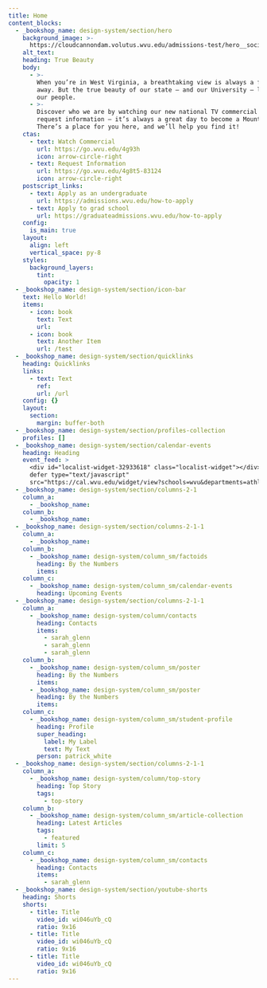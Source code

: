 ```yaml
---
title: Home
content_blocks:
  - _bookshop_name: design-system/section/hero
    background_image: >-
      https://cloudcannondam.volutus.wvu.edu/admissions-test/hero__social-swag.jpg
    alt_text:
    heading: True Beauty
    body:
      - >-
        When you’re in West Virginia, a breathtaking view is always a few steps
        away. But the true beauty of our state — and our University — lies in
        our people.
      - >-
        Discover who we are by watching our new national TV commercial and then
        request information — it’s always a great day to become a Mountaineer!
        There’s a place for you here, and we’ll help you find it!
    ctas:
      - text: Watch Commercial
        url: https://go.wvu.edu/4g93h
        icon: arrow-circle-right
      - text: Request Information
        url: https://go.wvu.edu/4g8t5-83124
        icon: arrow-circle-right
    postscript_links:
      - text: Apply as an undergraduate
        url: https://admissions.wvu.edu/how-to-apply
      - text: Apply to grad school
        url: https://graduateadmissions.wvu.edu/how-to-apply
    config:
      is_main: true
    layout:
      align: left
      vertical_space: py-8
    styles:
      background_layers:
        tint:
          opacity: 1
  - _bookshop_name: design-system/section/icon-bar
    text: Hello World!
    items:
      - icon: book
        text: Text
        url:
      - icon: book
        text: Another Item
        url: /test
  - _bookshop_name: design-system/section/quicklinks
    heading: Quicklinks
    links:
      - text: Text
        ref:
        url: /url
    config: {}
    layout:
      section:
        margin: buffer-both
  - _bookshop_name: design-system/section/profiles-collection
    profiles: []
  - _bookshop_name: design-system/section/calendar-events
    heading: Heading
    event_feed: >
      <div id="localist-widget-32933618" class="localist-widget"></div><script
      defer type="text/javascript"
      src="https://cal.wvu.edu/widget/view?schools=wvu&departments=athletics&days=31&num=3&experience=inperson&container=localist-widget-32933618&template=design-system-v3-section"></script>
  - _bookshop_name: design-system/section/columns-2-1
    column_a:
      - _bookshop_name:
    column_b:
      - _bookshop_name:
  - _bookshop_name: design-system/section/columns-2-1-1
    column_a:
      - _bookshop_name:
    column_b:
      - _bookshop_name: design-system/column_sm/factoids
        heading: By the Numbers
        items:
    column_c:
      - _bookshop_name: design-system/column_sm/calendar-events
        heading: Upcoming Events
  - _bookshop_name: design-system/section/columns-2-1-1
    column_a:
      - _bookshop_name: design-system/column/contacts
        heading: Contacts
        items:
          - sarah_glenn
          - sarah_glenn
          - sarah_glenn
    column_b:
      - _bookshop_name: design-system/column_sm/poster
        heading: By the Numbers
        items:
      - _bookshop_name: design-system/column_sm/poster
        heading: By the Numbers
        items:
    column_c:
      - _bookshop_name: design-system/column_sm/student-profile
        heading: Profile
        super_heading:
          label: My Label
          text: My Text
        person: patrick_white
  - _bookshop_name: design-system/section/columns-2-1-1
    column_a:
      - _bookshop_name: design-system/column/top-story
        heading: Top Story
        tags:
          - top-story
    column_b:
      - _bookshop_name: design-system/column_sm/article-collection
        heading: Latest Articles
        tags:
          - featured
        limit: 5
    column_c:
      - _bookshop_name: design-system/column_sm/contacts
        heading: Contacts
        items:
          - sarah_glenn
  - _bookshop_name: design-system/section/youtube-shorts
    heading: Shorts
    shorts:
      - title: Title
        video_id: wi046uYb_cQ
        ratio: 9x16
      - title: Title
        video_id: wi046uYb_cQ
        ratio: 9x16
      - title: Title
        video_id: wi046uYb_cQ
        ratio: 9x16
---
```

